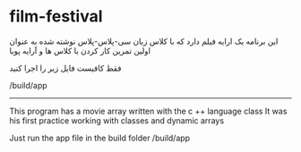 # film-festival

این برنامه یک ارایه فیلم دارد که با کلاس زبان سی-پلاس-پلاس نوشته شده
به عنوان اولین تمرین کار کردن با کلاس ها و آرایه پویا

فقط کافیست فایل زیر را اجرا کنید

/build/app

------------------------------------------

This program has a movie array written with the c ++ language class
It was his first practice working with classes and dynamic arrays

Just run the app file in the build folder
/build/app
